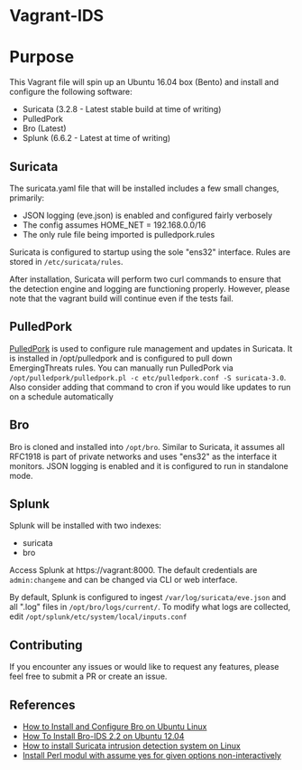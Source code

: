 # Vagrant-IDS

# Purpose
This Vagrant file will spin up an Ubuntu 16.04 box (Bento) and install and configure the following software:
* Suricata (3.2.8 - Latest stable build at time of writing)
* PulledPork
* Bro (Latest)
* Splunk (6.6.2 - Latest at time of writing)

## Suricata
The suricata.yaml file that will be installed includes a few small changes, primarily:
* JSON logging (eve.json) is enabled and configured fairly verbosely
* The config assumes HOME_NET = 192.168.0.0/16
* The only rule file being imported is pulledpork.rules

Suricata is configured to startup using the sole "ens32" interface. Rules are stored in `/etc/suricata/rules`.

After installation, Suricata will perform two curl commands to ensure that the detection engine and logging are functioning properly. However, please note that the vagrant build will continue even if the tests fail.

## PulledPork
[PulledPork](https://github.com/shirkdog/pulledpork) is used to configure rule management and updates in Suricata. It is installed in /opt/pulledpork and is configured to pull down EmergingThreats rules. You can manually run PulledPork via `/opt/pulledpork/pulledpork.pl -c etc/pulledpork.conf -S suricata-3.0`. Also consider adding that command to cron if you would like updates to run on a schedule automatically

## Bro
Bro is cloned and installed into `/opt/bro`. Similar to Suricata, it assumes all RFC1918 is part of private networks and uses "ens32" as the interface it monitors. JSON logging is enabled and it is configured to run in standalone mode.

## Splunk
Splunk will be installed with two indexes:
* suricata
* bro

Access Splunk at https://vagrant:8000. The default credentials are `admin:changeme` and can be changed via CLI or web interface.

By default, Splunk is configured to ingest `/var/log/suricata/eve.json` and all ".log" files in `/opt/bro/logs/current/`. To modify what logs are collected, edit `/opt/splunk/etc/system/local/inputs.conf`

## Contributing
If you encounter any issues or would like to request any features, please feel free to submit a PR or create an issue.

## References
* [How to Install and Configure Bro on Ubuntu Linux](https://komunity.komand.com/learn/article/network-security/how-to-install-and-configure-bro-on-ubuntu-linux/)
* [How To Install Bro-IDS 2.2 on Ubuntu 12.04](https://www.digitalocean.com/community/tutorials/how-to-install-bro-ids-2-2-on-ubuntu-12-04)
*  [How to install Suricata intrusion detection system on Linux](http://xmodulo.com/install-suricata-intrusion-detection-system-linux.html)
* [Install Perl modul with assume yes for given options non-interactively](https://stackoverflow.com/questions/18458194/install-perl-modul-with-assume-yes-for-given-options-non-interactively)
